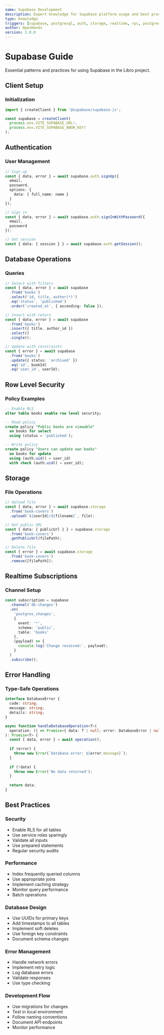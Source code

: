 ```yaml
---
name: Supabase Development
description: Expert knowledge for Supabase platform usage and best practices
type: knowledge
triggers: [supabase, postgresql, auth, storage, realtime, rpc, postgrest, database]
author: OpenHands
version: 1.0.0
---
```


# Supabase Guide

Essential patterns and practices for using Supabase in the Libro project.

## Client Setup

### Initialization
```typescript
import { createClient } from '@supabase/supabase-js';

const supabase = createClient(
  process.env.VITE_SUPABASE_URL!,
  process.env.VITE_SUPABASE_ANON_KEY!
);
```

## Authentication

### User Management
```typescript
// Sign up
const { data, error } = await supabase.auth.signUp({
  email,
  password,
  options: { 
    data: { full_name: name }
  }
});

// Sign in
const { data, error } = await supabase.auth.signInWithPassword({
  email,
  password
});

// Get session
const { data: { session } } = await supabase.auth.getSession();
```

## Database Operations

### Queries
```typescript
// Select with filters
const { data, error } = await supabase
  .from('books')
  .select('id, title, author(*)')
  .eq('status', 'published')
  .order('created_at', { ascending: false });

// Insert with return
const { data, error } = await supabase
  .from('books')
  .insert({ title, author_id })
  .select()
  .single();

// Update with constraints
const { error } = await supabase
  .from('books')
  .update({ status: 'archived' })
  .eq('id', bookId)
  .eq('user_id', userId);
```

## Row Level Security

### Policy Examples
```sql
-- Enable RLS
alter table books enable row level security;

-- Read policy
create policy "Public books are viewable"
  on books for select
  using (status = 'published');

-- Write policy
create policy "Users can update own books"
  on books for update
  using (auth.uid() = user_id)
  with check (auth.uid() = user_id);
```

## Storage

### File Operations
```typescript
// Upload file
const { data, error } = await supabase.storage
  .from('book-covers')
  .upload(`${userId}/${filename}`, file);

// Get public URL
const { data: { publicUrl } } = supabase.storage
  .from('book-covers')
  .getPublicUrl(filePath);

// Delete file
const { error } = await supabase.storage
  .from('book-covers')
  .remove([filePath]);
```

## Realtime Subscriptions

### Channel Setup
```typescript
const subscription = supabase
  .channel('db-changes')
  .on(
    'postgres_changes',
    { 
      event: '*', 
      schema: 'public', 
      table: 'books' 
    },
    (payload) => {
      console.log('Change received:', payload);
    }
  )
  .subscribe();
```

## Error Handling

### Type-Safe Operations
```typescript
interface DatabaseError {
  code: string;
  message: string;
  details: string;
}

async function handleDatabaseOperation<T>(
  operation: () => Promise<{ data: T | null; error: DatabaseError | null; }>
): Promise<T> {
  const { data, error } = await operation();
  
  if (error) {
    throw new Error(`Database error: ${error.message}`);
  }
  
  if (!data) {
    throw new Error('No data returned');
  }
  
  return data;
}
```

## Best Practices

### Security
- Enable RLS for all tables
- Use service roles sparingly
- Validate all inputs
- Use prepared statements
- Regular security audits

### Performance
- Index frequently queried columns
- Use appropriate joins
- Implement caching strategy
- Monitor query performance
- Batch operations

### Database Design
- Use UUIDs for primary keys
- Add timestamps to all tables
- Implement soft deletes
- Use foreign key constraints
- Document schema changes

### Error Management
- Handle network errors
- Implement retry logic
- Log database errors
- Validate responses
- Use type checking

### Development Flow
- Use migrations for changes
- Test in local environment
- Follow naming conventions
- Document API endpoints
- Monitor performance
